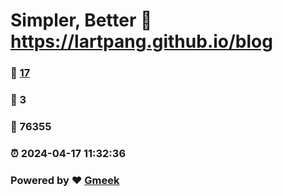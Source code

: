 # Simpler, Better :link: https://lartpang.github.io/blog 
### :page_facing_up: [17](https://lartpang.github.io/blog/tag.html) 
### :speech_balloon: 3 
### :hibiscus: 76355 
### :alarm_clock: 2024-04-17 11:32:36 
### Powered by :heart: [Gmeek](https://github.com/Meekdai/Gmeek)
